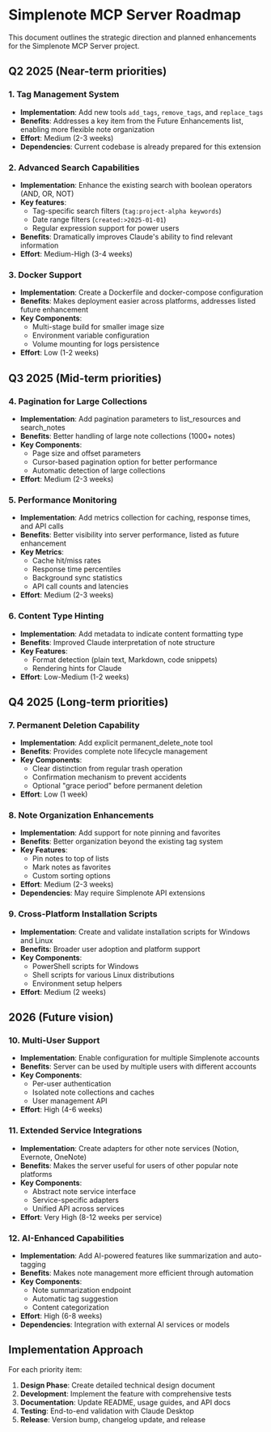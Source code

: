 # Simplenote MCP Server Roadmap

This document outlines the strategic direction and planned enhancements for the Simplenote MCP Server project.

## Q2 2025 (Near-term priorities)

### 1. Tag Management System
- **Implementation**: Add new tools `add_tags`, `remove_tags`, and `replace_tags`
- **Benefits**: Addresses a key item from the Future Enhancements list, enabling more flexible note organization
- **Effort**: Medium (2-3 weeks)
- **Dependencies**: Current codebase is already prepared for this extension

### 2. Advanced Search Capabilities
- **Implementation**: Enhance the existing search with boolean operators (AND, OR, NOT)
- **Key features**:
  - Tag-specific search filters (`tag:project-alpha keywords`)
  - Date range filters (`created:>2025-01-01`)
  - Regular expression support for power users
- **Benefits**: Dramatically improves Claude's ability to find relevant information
- **Effort**: Medium-High (3-4 weeks)

### 3. Docker Support
- **Implementation**: Create a Dockerfile and docker-compose configuration
- **Benefits**: Makes deployment easier across platforms, addresses listed future enhancement
- **Key Components**:
  - Multi-stage build for smaller image size
  - Environment variable configuration
  - Volume mounting for logs persistence
- **Effort**: Low (1-2 weeks)

## Q3 2025 (Mid-term priorities)

### 4. Pagination for Large Collections
- **Implementation**: Add pagination parameters to list_resources and search_notes
- **Benefits**: Better handling of large note collections (1000+ notes)
- **Key Components**:
  - Page size and offset parameters
  - Cursor-based pagination option for better performance
  - Automatic detection of large collections
- **Effort**: Medium (2-3 weeks)

### 5. Performance Monitoring
- **Implementation**: Add metrics collection for caching, response times, and API calls
- **Benefits**: Better visibility into server performance, listed as future enhancement
- **Key Metrics**:
  - Cache hit/miss rates
  - Response time percentiles
  - Background sync statistics
  - API call counts and latencies
- **Effort**: Medium (2-3 weeks)

### 6. Content Type Hinting
- **Implementation**: Add metadata to indicate content formatting type
- **Benefits**: Improved Claude interpretation of note structure
- **Key Features**:
  - Format detection (plain text, Markdown, code snippets)
  - Rendering hints for Claude
- **Effort**: Low-Medium (1-2 weeks)

## Q4 2025 (Long-term priorities)

### 7. Permanent Deletion Capability
- **Implementation**: Add explicit permanent_delete_note tool
- **Benefits**: Provides complete note lifecycle management
- **Key Components**:
  - Clear distinction from regular trash operation
  - Confirmation mechanism to prevent accidents
  - Optional "grace period" before permanent deletion
- **Effort**: Low (1 week)

### 8. Note Organization Enhancements
- **Implementation**: Add support for note pinning and favorites
- **Benefits**: Better organization beyond the existing tag system
- **Key Features**:
  - Pin notes to top of lists
  - Mark notes as favorites
  - Custom sorting options
- **Effort**: Medium (2-3 weeks)
- **Dependencies**: May require Simplenote API extensions

### 9. Cross-Platform Installation Scripts
- **Implementation**: Create and validate installation scripts for Windows and Linux
- **Benefits**: Broader user adoption and platform support
- **Key Components**:
  - PowerShell scripts for Windows
  - Shell scripts for various Linux distributions
  - Environment setup helpers
- **Effort**: Medium (2 weeks)

## 2026 (Future vision)

### 10. Multi-User Support
- **Implementation**: Enable configuration for multiple Simplenote accounts
- **Benefits**: Server can be used by multiple users with different accounts
- **Key Components**:
  - Per-user authentication
  - Isolated note collections and caches
  - User management API
- **Effort**: High (4-6 weeks)

### 11. Extended Service Integrations
- **Implementation**: Create adapters for other note services (Notion, Evernote, OneNote)
- **Benefits**: Makes the server useful for users of other popular note platforms
- **Key Components**:
  - Abstract note service interface
  - Service-specific adapters
  - Unified API across services
- **Effort**: Very High (8-12 weeks per service)

### 12. AI-Enhanced Capabilities
- **Implementation**: Add AI-powered features like summarization and auto-tagging
- **Benefits**: Makes note management more efficient through automation
- **Key Components**:
  - Note summarization endpoint
  - Automatic tag suggestion
  - Content categorization
- **Effort**: High (6-8 weeks)
- **Dependencies**: Integration with external AI services or models

## Implementation Approach

For each priority item:

1. **Design Phase**: Create detailed technical design document
2. **Development**: Implement the feature with comprehensive tests
3. **Documentation**: Update README, usage guides, and API docs
4. **Testing**: End-to-end validation with Claude Desktop
5. **Release**: Version bump, changelog update, and release
